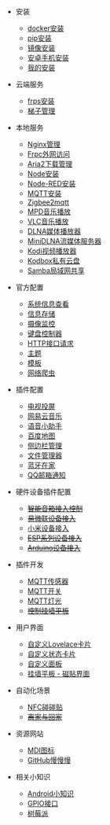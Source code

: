 - 安装

  - [docker安装](install_docker.md)
  - [pip安装](install_pip.md)
  - [镜像安装](install_image.md)
  - [安卓手机安装](install_android.md)
  - [我的安装](install_my.md)

- 云端服务

  - [frps安装](install_frps.md)
  - [梯子管理](install_v2.md)

- 本地服务
  - [Nginx管理](install_nginx.md)
  - [Frpc外网访问](install_frpc.md)
  - [Aria2下载管理](install_aria2.md)
  - [Node安装](install_node.md)
  - [Node-RED安装](install_nodered.md)
  - [MQTT安装](install_mqtt.md)
  - [Zigbee2mqtt](install_z2m.md)
  - [MPD音乐播放](install_mpd.md)
  - [VLC音乐播放](install_vlc.md)
  - [DLNA媒体播放器](install_dlna.md)
  - [MiniDLNA流媒体服务器](install_minidlna.md)
  - [Kodi视频播放器](install_kodi.md)
  - [Kodbox私有云盘](install_kodbox.md)
  - [Samba局域网共享](install_samba.md)

- 官方配置

  - [系统信息查看](system_info.md)
  - [信息存储](system_recorder.md)
  - [摄像监控](system_camera.md)
  - [键盘控制器](system_keyboard_remote.md)
  - [HTTP接口请求](system_http_api.md)
  - [主题](system_theme.md)
  - [模板](system_template.md)
  - [网络爬虫](system_scrape.md)

- 插件配置

  - [电视投屏](tv_cast.md)
  - [网易云音乐](plug_ha_cloud_music.md)
  - [语音小助手](plug_ha_voice.md)
  - [百度地图](plug_ha_baidu_map.md)
  - [侧边栏管理](plug_ha_sidebar.md)
  - [文件管理器](plug_ha_file_explorer.md)
  - [蓝牙在家](plug_ha_ble_home.md)
  - [QQ邮箱通知](plug_ha_qqmail.md)

- 硬件设备插件配置

  - ~~[智能音箱接入控制](plug_voice_box.md)~~
  - ~~[易微联设备接入](plug_ewelink.md)~~
  - [小米设备接入](plug_xiaomi.md)
  - ~~[ESP系列设备接入](plug_esp.md)~~
  - ~~[Arduino设备接入](plug_arduino.md)~~

- 插件开发

  - [MQTT传感器](plug_dev_mqtt_sensor.md)
  - [MQTT开关](plug_dev_mqtt_switch.md)
  - [MQTT灯光](plug_dev_mqtt_light.md)
  - ~~[控制挂墙平板](plug_dev_pad.md)~~

- 用户界面

  - [自定义Lovelace卡片](plug_dev_custom_card.md)
  - [自定义状态卡片](plug_dev_custom_state_card.md)
  - [自定义面板](plug_dev_custom_panel.md)
  - [挂墙平板 - 磁贴界面](plug_dev_TileBoard.md)

- 自动化场景

  - [NFC碰碰贴](automation_nfc.md)
  - ~~[离家与回家](automation_home.md)~~

- 资源网站

  - [MDI图标](website_icon.md)
  - [GitHub慢慢慢](website_github520.md)

- 相关小知识
  
  - [Android小知识](about_android.md)
  - [GPIO接口](about_gpio.md)
  - [树莓派](about_pi.md)